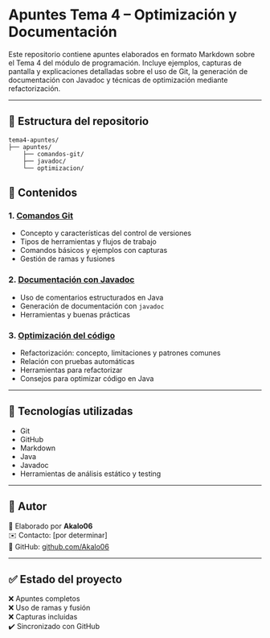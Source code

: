 # Apuntes Tema 4 – Optimización y Documentación

Este repositorio contiene apuntes elaborados en formato Markdown sobre el Tema 4 del módulo de programación. Incluye ejemplos, capturas de pantalla y explicaciones detalladas sobre el uso de Git, la generación de documentación con Javadoc y técnicas de optimización mediante refactorización.

---

## 📂 Estructura del repositorio

```text
tema4-apuntes/
├── apuntes/
    ├── comandos-git/
    ├── javadoc/
    └── optimizacion/
```

## 🧾 Contenidos

### 1. [Comandos Git](apuntes/comandos-git.md)
- Concepto y características del control de versiones
- Tipos de herramientas y flujos de trabajo
- Comandos básicos y ejemplos con capturas
- Gestión de ramas y fusiones

### 2. [Documentación con Javadoc](apuntes/javadoc.md)
- Uso de comentarios estructurados en Java
- Generación de documentación con `javadoc`
- Herramientas y buenas prácticas

### 3. [Optimización del código](apuntes/optimizacion.md)
- Refactorización: concepto, limitaciones y patrones comunes
- Relación con pruebas automáticas
- Herramientas para refactorizar
- Consejos para optimizar código en Java

---

## 🔧 Tecnologías utilizadas

- Git
- GitHub
- Markdown
- Java
- Javadoc
- Herramientas de análisis estático y testing

---
## 🧠 Autor

📎 Elaborado por **Akalo06**  
✉️ Contacto: [por determinar]  
🔗 GitHub: [github.com/Akalo06](https://github.com/Akalo06)

---
## ✅ Estado del proyecto

❌ Apuntes completos  
❌ Uso de ramas y fusión  
❌ Capturas incluidas  
✔️ Sincronizado con GitHub
